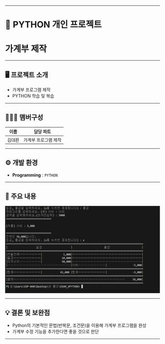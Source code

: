 ----------------------------------------------------------
# 🚩 PYTHON 개인 프로젝트
# **가계부 제작**
----------------------------------------------------------

## 🖥️ 프로젝트 소개
- 가계부 프로그램 제작
- PYTHON 학습 및 복습
----------------------------------------------------------


## 🧑‍🤝‍🧑 맴버구성

| 이름 | 담당 파트 |
|---|---|
| 김대환  | 가계부 프로그램 제작 |


----------------------------------------------------------

## ⚙️ 개발 환경
- **Programming** : `PYTHON` 

----------------------------------------------------------
## 📌 주요 내용

![Simpson Local](result/household_ledge_result.png)

----------------------------------------------------------

## 💡 결론 및 보완점

- Python의 기본적인 문법(반복문, 조건문)을 이용해 가계부 프로그램을 완성
- 가계부 수정 기능을 추가한다면 좋을 것으로 판단

----------------------------------------------------------
